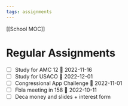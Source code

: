 ```yaml
---
tags: assignments
---
```

[[School MOC]]
# Regular Assignments
- [ ] Study for AMC 12 📅 2022-11-16 
- [ ] Study for USACO 📅 2022-12-01 
- [ ] Congressional App Challenge 📅 2022-11-01 
- [ ] Fbla meeting in 158 📅 2022-10-11
- [ ] Deca money and slides + interest form